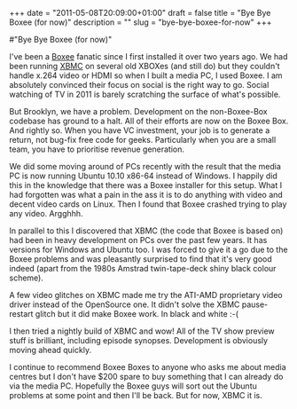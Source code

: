 +++
date = "2011-05-08T20:09:00+01:00"
draft = false
title = "Bye Bye Boxee (for now)"
description = ""
slug = "bye-bye-boxee-for-now"
+++

#"Bye Bye Boxee (for now)"


 <p>I've been a <a href="http://www.boxee.tv/">Boxee</a> fanatic since I first installed it over two years ago. We had been running <a href="http://xbmc.org/">XBMC</a> on several old XBOXes (and still do) but they couldn't handle x.264 video or HDMI so when I built a media PC, I used Boxee. I am absolutely convinced their focus on social is the right way to go. Social watching of TV in 2011 is barely scratching the surface of what's possible.</p>
<p />
<div>But Brooklyn, we have a problem. Development on the non-Boxee-Box codebase has ground to a halt. All of their efforts are now on the Boxee Box. And rightly so. When you have VC investment, your job is to generate a return, not bug-fix free code for geeks. Particularly when you are a small team, you have to prioritise revenue generation.</div>
<p />
<div>We did some moving around of PCs recently with the result that the media PC is now running Ubuntu 10.10 x86-64 instead of Windows. I happily did this in the knowledge that there was a Boxee installer for this setup. What I had forgotten was what a pain in the ass it is to do anything with video and decent video cards on Linux. Then I found that Boxee crashed trying to play any video. Argghhh.</div>
<p />
<div>In parallel to this I discovered that XBMC (the code that Boxee is based on) had been in heavy development on PCs over the past few years. It has versions for Windows and Ubuntu too. I was forced to give it a go due to the Boxee problems and was pleasantly surprised to find that it's very good indeed (apart from the 1980s Amstrad twin-tape-deck shiny black colour scheme).&nbsp;</div>
<p />
<div>A few video glitches on XBMC made me try the ATI-AMD proprietary video driver instead of the OpenSource one. It didn't solve the XBMC pause-restart glitch but it did make Boxee work. In black and white :-(</div>
<p />
<div>I then tried a nightly build of XBMC and wow! All of the TV show preview stuff is brilliant, including episode synopses. Development is obviously moving ahead quickly.</div>
<p />
<div>I continue to recommend Boxee Boxes to anyone who asks me about media centres but I don't have $200 spare to buy something that I can already do via the media PC. Hopefully the Boxee guys will sort out the Ubuntu problems at some point and then I'll be back. But for now, XBMC it is.</div>
 